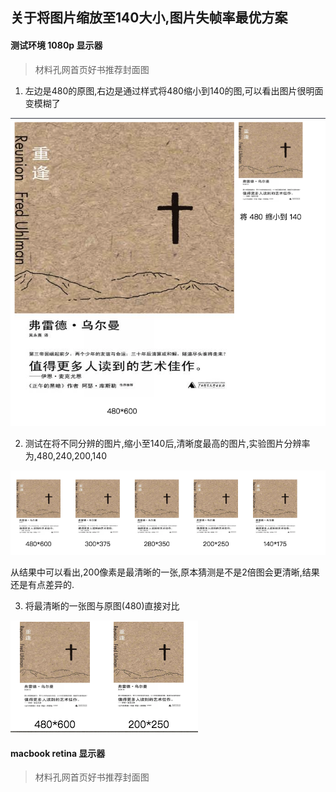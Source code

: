 ## 关于将图片缩放至140大小,图片失帧率最优方案

#### 测试环境 1080p 显示器
> 材料孔网首页好书推荐封面图

1. 左边是480的原图,右边是通过样式将480缩小到140的图,可以看出图片很明面变模糊了

![img_1](https://raw.githubusercontent.com/lcl-101/example/master/imgTest/1.png)

2.  测试在将不同分辨的图片,缩小至140后,清晰度最高的图片,实验图片分辨率为,480,240,200,140

![img_2](https://raw.githubusercontent.com/lcl-101/example/master/imgTest/2.png)

从结果中可以看出,200像素是最清晰的一张,原本猜测是不是2倍图会更清晰,结果还是有点差异的.

3. 将最清晰的一张图与原图(480)直接对比

![img_2](https://raw.githubusercontent.com/lcl-101/example/master/imgTest/3.png)

#### macbook retina 显示器
> 材料孔网首页好书推荐封面图
